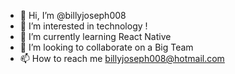 - 👋 Hi, I’m @billyjoseph008
- 👀 I’m interested in technology !
- 🌱 I’m currently learning React Native
- 💞️ I’m looking to collaborate on a Big Team
- 📫 How to reach me billyjoseph008@hotmail.com

<!---
billyjoseph008/billyjoseph008 is a ✨ special ✨ repository because its `README.md` (this file) appears on your GitHub profile.
You can click the Preview link to take a look at your changes.
--->
